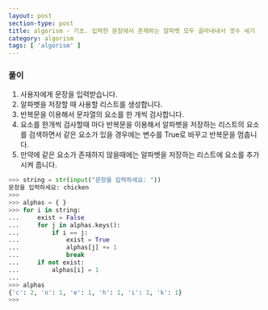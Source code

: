 ```yaml
---
layout: post
section-type: post
title: algorism - 기초. 입력한 문장에서 존재하는 알파벳 모두 골라내내서 갯수 세기
category: algorism
tags: [ 'algorism' ]
---
```


### 풀이
1. 사용자에게 문장을 입력받습니다.
2. 알파벳을 저장할 때 사용할 리스트를 생성합니다.
3. 반복문을 이용해서 문자열의 요소를 한 개씩 검사합니다.
4. 요소를 한개씩 검사할때 마다 반복문을 이용해서 알파벳을 저장하는 리스트의 요소를 검색하면서 같은 요소가 있을 경우에는 변수를 True로 바꾸고 반복문을 멈춥니다.
5. 만약에 같은 요소가 존재하지 않을때에는 알파벳을 저장하는 리스트에 요소를 추가시켜 줍니다.

```python
>>> string = str(input("문장을 입력하세요: "))
문장을 입력하세요: chicken
>>>
>>> alphas = { }
>>> for i in string:
...     exist = False
...     for j in alphas.keys():
...         if i == j:
...             exist = True
...             alphas[j] += 1
...             break
...     if not exist:
...         alphas[i] = 1
...
>>> alphas
{'c': 2, 'n': 1, 'e': 1, 'h': 1, 'i': 1, 'k': 1}
>>>
```
